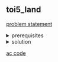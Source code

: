 ## toi5_land
[problem statement](https://programming.in.th/tasks/toi5_land)

<details>
  <summary>prerequisites</summary>
  <ul>
    <li>Find all permutations</li>
    <li><code>std::next_permutation()</code> <a href="https://en.cppreference.com/w/cpp/algorithm/next_permutation">std::next_permutation - cppreference.com</a></li>
  </ul>
</details>

<details>
  <summary>solution</summary>
  <p>โจทย์ให้ตาราง $MN$ มาโดยที่มีค่าในตาราง เราจะต้องเลือกตารางมาทีละช่องแล้วหาผลบวกของแต่ละช่องที่เราเลือก แต่การที่เราเลือกช่องใด $(i,j)$ จะส่งผลให้ช่องที่ติดกับ $(i,j)$ ใน $8$ ทิศทางจะโดนเพิ่มค่าไป 10% ของค่าปัจจุบันของ $(i,j)$ สมมติ $(i, j)$ มีค่า $b_{ij}$ $\rightarrow b_{i \pm 1, j \pm 1} += \frac{b_{ij}}{10}$</p>

  <p align="center"><img width="600" src="https://github.com/user-attachments/assets/935a95e0-f2b4-42e8-a734-2b2109db3109" alt="direction.jpg" /></p>

  <p>เนื่องจาก $M, N \leq 3 \rightarrow MN \leq 9$ ทำให้เราสามารถไล่ทุกลำดับการหยิบว่าจะหยิบช่องไหนก่อนหลังได้เลยแล้วในแต่ละแบบ เราก็สามารถไล่บวกตรงๆได้เลย โดยคำตอบของเราก็คือผลบวกรวมที่น้อยที่สุดของทุกๆแบบ</p>
  <p>$TC = O((MN)! \cdot (MN)^2)$</p>
</details>

[ac code](./toi05_land.cpp)
